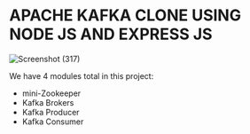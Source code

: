﻿# APACHE KAFKA CLONE USING NODE JS AND EXPRESS JS
 
![Screenshot (317)](https://github.com/realvineeths/apache_kafka_clone/assets/85937627/70ee2426-7794-4744-8aa3-ad97bc85579a)

We have 4 modules total in this project:
* mini-Zookeeper
* Kafka Brokers
* Kafka Producer
* Kafka Consumer
